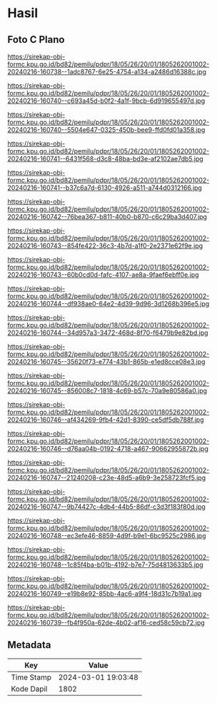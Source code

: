 # Hasil

## Foto C Plano

https://sirekap-obj-formc.kpu.go.id/bd82/pemilu/pdpr/18/05/26/20/01/1805262001002-20240216-160738--1adc8767-6e25-4754-a134-a2486d16388c.jpg

https://sirekap-obj-formc.kpu.go.id/bd82/pemilu/pdpr/18/05/26/20/01/1805262001002-20240216-160740--c693a45d-b0f2-4a1f-9bcb-6d919655497d.jpg

https://sirekap-obj-formc.kpu.go.id/bd82/pemilu/pdpr/18/05/26/20/01/1805262001002-20240216-160740--5504e647-0325-450b-bee9-ffd0fd01a358.jpg

https://sirekap-obj-formc.kpu.go.id/bd82/pemilu/pdpr/18/05/26/20/01/1805262001002-20240216-160741--6431f568-d3c8-48ba-bd3e-af2102ae7db5.jpg

https://sirekap-obj-formc.kpu.go.id/bd82/pemilu/pdpr/18/05/26/20/01/1805262001002-20240216-160741--b37c6a7d-6130-4926-a511-a744d0312166.jpg

https://sirekap-obj-formc.kpu.go.id/bd82/pemilu/pdpr/18/05/26/20/01/1805262001002-20240216-160742--76bea367-b811-40b0-b870-c6c29ba3d407.jpg

https://sirekap-obj-formc.kpu.go.id/bd82/pemilu/pdpr/18/05/26/20/01/1805262001002-20240216-160743--854fe422-36c3-4b7d-a1f0-2e2371e62f9e.jpg

https://sirekap-obj-formc.kpu.go.id/bd82/pemilu/pdpr/18/05/26/20/01/1805262001002-20240216-160743--60b0cd0d-fafc-4107-ae8a-9faef6ebff0e.jpg

https://sirekap-obj-formc.kpu.go.id/bd82/pemilu/pdpr/18/05/26/20/01/1805262001002-20240216-160744--df938ae0-64e2-4d39-9d96-3d1268b396e5.jpg

https://sirekap-obj-formc.kpu.go.id/bd82/pemilu/pdpr/18/05/26/20/01/1805262001002-20240216-160744--34d957a3-3472-468d-8f70-f6479b9e82bd.jpg

https://sirekap-obj-formc.kpu.go.id/bd82/pemilu/pdpr/18/05/26/20/01/1805262001002-20240216-160745--35620f73-e774-43b1-865b-e1ed8cce08e3.jpg

https://sirekap-obj-formc.kpu.go.id/bd82/pemilu/pdpr/18/05/26/20/01/1805262001002-20240216-160745--856008c7-1818-4c69-b57c-70a9e80586a0.jpg

https://sirekap-obj-formc.kpu.go.id/bd82/pemilu/pdpr/18/05/26/20/01/1805262001002-20240216-160746--af434269-9fb4-42d1-8390-ce5df5db788f.jpg

https://sirekap-obj-formc.kpu.go.id/bd82/pemilu/pdpr/18/05/26/20/01/1805262001002-20240216-160746--d76aa04b-0192-4718-a467-90662955872b.jpg

https://sirekap-obj-formc.kpu.go.id/bd82/pemilu/pdpr/18/05/26/20/01/1805262001002-20240216-160747--21240208-c23e-48d5-a6b9-3e258723fcf5.jpg

https://sirekap-obj-formc.kpu.go.id/bd82/pemilu/pdpr/18/05/26/20/01/1805262001002-20240216-160747--9b74427c-4db4-44b5-86df-c3d3f183f80d.jpg

https://sirekap-obj-formc.kpu.go.id/bd82/pemilu/pdpr/18/05/26/20/01/1805262001002-20240216-160748--ec3efe46-8859-4d9f-b9e1-6bc9525c2986.jpg

https://sirekap-obj-formc.kpu.go.id/bd82/pemilu/pdpr/18/05/26/20/01/1805262001002-20240216-160748--1c85f4ba-b01b-4192-b7e7-75d4813633b5.jpg

https://sirekap-obj-formc.kpu.go.id/bd82/pemilu/pdpr/18/05/26/20/01/1805262001002-20240216-160749--e19b8e92-85bb-4ac6-a9f4-18d31c7b19a1.jpg

https://sirekap-obj-formc.kpu.go.id/bd82/pemilu/pdpr/18/05/26/20/01/1805262001002-20240216-160739--fb4f950a-62de-4b02-af16-ced58c59cb72.jpg


## Metadata

| Key        | Value               |
| ---------- | ------------------- |
| Time Stamp | 2024-03-01 19:03:48 |
| Kode Dapil | 1802                |



